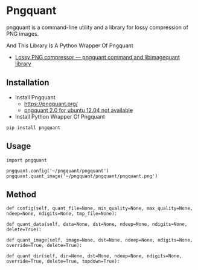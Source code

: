 # Pngquant
pngquant is a command-line utility and a library for lossy compression of PNG images.

And This Library Is A Python Wrapper Of Pngquant

* [Lossy PNG compressor — pngquant command and libimagequant library](https://github.com/pornel/pngquant)

## Installation
* Install Pngquant
  * https://pngquant.org/
  * [pngquant 2.0 for ubuntu 12.04 not available](http://askubuntu.com/questions/469171/pngquant-2-0-for-ubuntu-12-04-not-available)
* Install Python Wrapper Of Pngquant
```
pip install pngquant
```

## Usage
```
import pngquant

pngquant.config('~/pngquant/pngquant')
pngquant.quant_image('~/pngquant/pngquant/pngquant.png')
```

## Method
```
def config(self, quant_file=None, min_quality=None, max_quality=None, ndeep=None, ndigits=None, tmp_file=None):

def quant_data(self, data=None, dst=None, ndeep=None, ndigits=None, delete=True):

def quant_image(self, image=None, dst=None, ndeep=None, ndigits=None, override=True, delete=True):

def quant_dir(self, dir=None, dst=None, ndeep=None, ndigits=None, override=True, delete=True, topdown=True):
```
